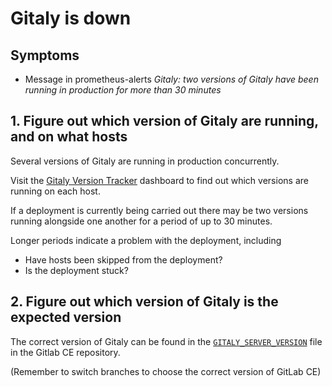 # Gitaly is down

## Symptoms

* Message in prometheus-alerts _Gitaly: two versions of Gitaly have been running in production for more than 30 minutes_

## 1. Figure out which version of Gitaly are running, and on what hosts

Several versions of Gitaly are running in production concurrently.

Visit the [Gitaly Version Tracker](https://dashboards.gitlab.net/dashboard/db/gitaly-version-tracker?orgId=1&var-environment=prd)
dashboard to find out which versions are running on each host.

If a deployment is currently being carried out there may be two versions running alongside
one another for a period of up to 30 minutes.

Longer periods indicate a problem with the deployment, including

* Have hosts been skipped from the deployment?
* Is the deployment stuck?

## 2. Figure out which version of Gitaly is the expected version

The correct version of Gitaly can be found in the [`GITALY_SERVER_VERSION`](https://gitlab.com/gitlab-org/gitlab-ce/blob/master/GITALY_SERVER_VERSION) file in the Gitlab CE repository.

(Remember to switch branches to choose the correct version of GitLab CE)
